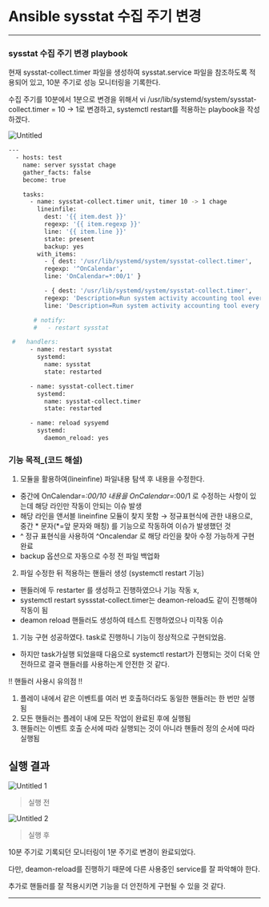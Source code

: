 # Ansible sysstat 수집 주기 변경

---

### sysstat 수집 주기 변경 playbook

현재 sysstat-collect.timer 파일을 생성하여 sysstat.service 파일을 참조하도록 적용되어 있고, 10분 주기로 성능 모니터링을 기록한다.

수집 주기를 10분에서 1분으로 변경을 위해서 
vi /usr/lib/systemd/system/sysstat-collect.timer = 10 → 1로 변경하고, systemctl restart를 적용하는  playbook을 작성하겠다.

![Untitled](https://user-images.githubusercontent.com/84123877/185519742-18aaccd4-993c-40d6-9e71-b46df4fd0672.png)

```bash
---
  - hosts: test
    name: server sysstat chage
    gather_facts: false
    become: true

    tasks:
      - name: sysstat-collect.timer unit, timer 10 -> 1 chage
        lineinfile:
          dest: '{{ item.dest }}'
          regexp: '{{ item.regexp }}'
          line: '{{ item.line }}'
          state: present
          backup: yes
        with_items:
          - { dest: '/usr/lib/systemd/system/sysstat-collect.timer',
          regexp: '^OnCalendar',
          line: 'OnCalendar=*:00/1' }

          - { dest: '/usr/lib/systemd/system/sysstat-collect.timer',
          regexp: 'Description=Run system activity accounting tool every 10 minutes',
          line: 'Description=Run system activity accounting tool every 1 minutes' }

       # notify:
       #   - restart sysstat

 #   handlers:
      - name: restart sysstat
        systemd:
          name: sysstat
          state: restarted

      - name: sysstat-collect.timer
        systemd:
          name: sysstat-collect.timer
          state: restarted

      - name: reload sysyemd
        systemd:
          daemon_reload: yes
```

### 기능 목적_(코드 해설)

1. 모듈을 활용하여(lineinfine) 파일내용 탐색 후 내용을 수정한다.
- 중간에 OnCalendar=*:00/10 내용을 OnCalendar=*:00/1 로 수정하는 사항이 있는데 해당 라인만 작동이 안되는 이슈 발생 
- 해당 라인을 앤서블 lineinfine 모듈이 찾지 못함 → 정규표현식에 관한 내용으로, 중간 * 문자(*=앞 문자와 매칭) 를 기능으로 작동하여 이슈가 발생했던 것
- ^ 정규 표현식을 사용하여 ^Oncalendar 로 해당 라인을 찾아 수정 가능하게 구현 완료
- backup 옵션으로 자동으로 수정 전 파일 백업화
         
2. 파일 수정한 뒤 적용하는 핸들러 생성 (systemctl restart  기능)
- 핸들러에 두 restarter 를 생성하고 진행하였으나 기능 작동 x, 
- systemctl restart syssstat-collect.timer는 deamon-reload도 같이 진행해야 작동이 됨
- deamon reload 핸들러도 생성하여 테스트 진행하였으나 미작동 이슈

1. 기능 구현 성공하였다. task로 진행하니  기능이 정상적으로 구현되었음. 
- 하지만 task가실행 되었을때 다음으로 systemctl restart가 진행되는 것이 더욱 안전하므로 결국 핸들러를 사용하는게 안전한 것 같다. 

!! 핸들러 사용시 유의점 !!

1. 플레이 내에서 같은 이벤트를 여러 번 호출하더라도 동일한 핸들러는 한 번만 실행됨
2. 모든 핸들러는 플레이 내에 모든 작업이 완료된 후에 실행됨
3. 핸들러는 이벤트 호출 순서에 따라 실행되는 것이 아니라 핸들러 정의 순서에 따라 실행됨

## 실행 결과

![Untitled 1](https://user-images.githubusercontent.com/84123877/185519750-db0ecc1e-0970-43b6-8993-a5d9b72afd49.png)

> 실행 전
> 

![Untitled 2](https://user-images.githubusercontent.com/84123877/185519751-cf4ed452-f2f7-4b42-b787-09fcca8267ef.png)

> 실행 후
> 

10분 주기로 기록되던 모니터링이 1분 주기로 변경이 완료되었다.

다만, deamon-reload를 진행하기 때문에 다른 사용중인 service를 잘 파악해야 한다.

추가로 핸들러를 잘 적용시키면 기능을 더 안전하게 구현될 수 있을 것 같다.

---
